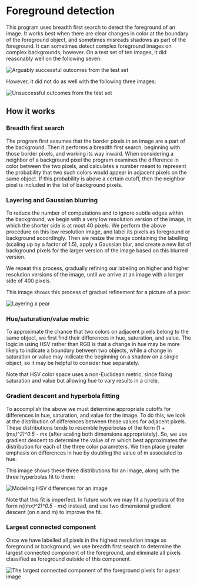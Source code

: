 # Foreground detection
This program uses breadth first search to detect the foreground of an image. It works best when there are clear changes in color at the boundary of the foreground object, and sometimes misreads shadows as part of the foreground. It can sometimes detect complex foreground images on complex backgrounds, however. On a test set of ten images, it did reasonably well on the following seven: 

![Arguably successful outcomes from the test set](https://imgur.com/229Khds.jpg)

However, it did not do as well with the following three images: 

![Unsuccessful outcomes from the test set](https://imgur.com/gPKv5Kh.jpg)

## How it works

### Breadth first search
The program first assumes that the border pixels in an image are a part of the background. Then it performs a breadth first search, beginning with those border pixels, and working its way inward. When considering a neighbor of a background pixel the program examines the difference in color between the two pixels, and calculates a number meant to represent the probability that two such colors would appear in adjacent pixels on the same object. If this probability is above a certain cutoff, then the neighbor pixel is included in the list of background pixels. 

### Layering and Gaussian blurring
To reduce the number of computations and to ignore subtle edges within the background, we begin with a very low resolution version of the image, in which the shorter side is at most 40 pixels. We perform the above procedure on this low resolution image, and label its pixels as foreground or background accordingly. Then we resize the image containing the labelling (scaling up by a factor of 1.5), apply a Gaussian blur, and create a new list of background pixels for the larger version of the image based on this blurred version. 

We repeat this process, gradually refining our labeling on higher and higher resolution versions of the image, until we arrive at an image with a longer side of 400 pixels. 

This image shows this process of gradual refinement for a picture of a pear: 

![Layering a pear](https://i.imgur.com/LdnnSZM.jpg)

### Hue/saturation/value metric
To approximate the chance that two colors on adjacent pixels belong to the same object, we first find their differences in hue, saturation, and value. The logic in using HSV rather than RGB is that a change in hue may be more likely to indicate a boundary between two objects, while a change in saturation or value may indicate the beginning on a shadow on a single object, so it may be helpful to consider hue separately. 

Note that HSV color space uses a non-Euclidean metric, since fixing saturation and value but allowing hue to vary results in a circle. 

### Gradient descent and hyperbola fitting
To accomplish the above we must determine appropriate cutoffs for differences in hue, saturation, and value for the image. To do this, we look at the distribution of differences between these values for adjacent pixels. These distributions tends to resemble hyperbolas of the form (1 + (m*x)^2)^0.5 - m*x (after scaling both dimensions appropriately). So, we use gradient descent to determine the value of m which best approximates the distribution for each of the three color parameters. We then place greater emphasis on differences in hue by doubling the value of m associated to hue. 

This image shows these three distributions for an image, along with the three hyperbolas fit to them: 

![Modeling HSV differences for an image](https://i.imgur.com/yooCa3K.jpg)

Note that this fit is imperfect. In future work we may fit a hyperbola of the form n((m*x)^2)^0.5 - m*x) instead, and use two dimensional gradient descent (on n and m) to improve the fit. 

### Largest connected component
Once we have labelled all pixels in the highest resolution image as foreground or background, we use breadth first search to determine the largest connected component of the foreground, and eliminate all pixels classified as foreground outside of this component. 

![The largest connected component of the foreground pixels for a pear image](https://i.imgur.com/zWXAA5t.jpg)
